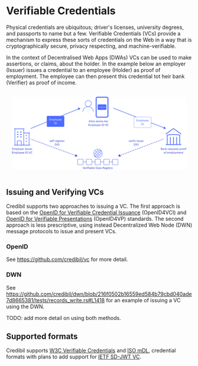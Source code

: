 # Verifiable Credentials

Physical credentials are ubiquitous; driver's licenses, university degrees, and passports to name
but a few. Verifiable Credentials (VCs) provide a mechanism to express these sorts of credentials 
on the Web in a way that is cryptographically secure, privacy respecting, and machine-verifiable.

In the context of Decentralised Web Apps (DWAs) VCs can be used to make assertions, or claims, 
about the holder. In the example below an employer (Issuer) issues a credential to an employee
(Holder) as proof of employment. The employee can then present this credential tot heir bank 
(Verifier) as proof of income.

<div style="padding:1rem;text-align:center;">
    <img src="../images/vc.svg" alt="trust framework" />
</div>

## Issuing and Verifying VCs

Credibil supports two approaches to issuing a VC. The first approach is based on the 
[OpenID for Verifiable Credential Issuance](https://openid.net/specs/openid-4-verifiable-credential-issuance-1_0.html)
(OpenID4VCI) and  [OpenID for Verifiable Presentations](https://openid.net/specs/openid-4-verifiable-presentations-1_0.html)
(OpenID4VP) standards. The second approach is less prescriptive, using instead Decentralized Web 
Node (DWN) message protocols to issue and present VCs.

### OpenID

See <https://github.com/credibil/vc> for more detail.

### DWN

See <https://github.com/credibil/dwn/blob/216f0502b16559ed584b79cbd040ade7d8665381/tests/records_write.rs#L1418> 
for an example of issuing a VC using the DWN.

TODO: add more detail on using both methods.

## Supported formats

Credibil supports [W3C Verifiable Credentials](https://www.w3.org/TR/vc-data-model) and [ISO mDL](https://www.iso.org/standard/69084.html), credential formats with plans to add support for [IETF SD-JWT VC](https://datatracker.ietf.org/doc/html/draft-ietf-oauth-sd-jwt-vc-08>).
